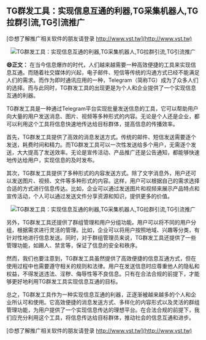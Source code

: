 ## **TG群发工具：实现信息互通的利器,TG采集机器人,TG拉群引流,TG引流推广**

[😍想了解推广相关软件的朋友请登录 http://www.vst.tw](http://www.vst.tw)

 <center><img src="https://vst.tw/MP4/tuiguang/png/4.png" alt="TG群发工具：实现信息互通的利器,TG采集机器人,TG拉群引流,TG引流推广"></center>

**😄正文：**
在当今信息爆炸的时代，人们越来越需要一种高效便捷的工具来实现信息互通。而随着社交媒体的兴起，电子邮件、短信等传统的沟通方式已经不能满足人们的需求。而作为即时通讯应用的一种，Telegram（简称TG）成为了众多人们的选择。而与此同时，TG群发工具的出现更是为个人和企业提供了一个实现信息互通的利器。

TG群发工具是一种通过Telegram平台实现批量发送信息的工具，它可以帮助用户向大量的用户发送消息、图片、视频等多种形式的内容。无论是个人还是企业，都可以利用这个工具将信息快速地传达给目标群体，提高信息的传播效率。

首先，TG群发工具提供了高效的消息发送方式。传统的邮件、短信发送需要逐个发送，耗费时间和精力。而TG群发工具可以一次性发送给多个用户，无需逐个发送，大大提高了发送效率。无论是宣传活动、产品推广还是公告通知，都能够快速地传达给用户，实现信息的及时发布。

其次，TG群发工具提供了多种形式的内容发送方式。除了文字消息外，用户还可以发送图片、视频、文件等多种形式的内容。这样，用户可以根据自己的需求选择合适的方式进行信息传达。比如，企业可以通过发送图片和视频来展示产品特点和宣传活动，个人可以通过发送文件分享资源和知识，提供更多的价值。

 <center><img src="https://vst.tw/MP4/tuiguang/png/1.png" alt="TG群发工具：实现信息互通的利器,TG采集机器人,TG拉群引流,TG引流推广"></center>

另外，TG群发工具还提供了群组管理和用户分组功能。用户可以将不同的用户分组，根据需求进行灵活的管理。比如，企业可以将用户按照地域、兴趣等分类，有针对性地进行信息发送。同时，对于群组管理员来说，TG群发工具还提供了一些管理功能，如踢人、禁言等，保证了信息的安全和秩序。

然而，我们也要注意到，TG群发工具虽然提供了高效便捷的信息互通方式，但在使用过程中也需要遵守相关的规则和法律。用户在发送信息时应尊重他人的隐私和权益，不得发送违法、淫秽、侮辱性等不良信息。只有在合法合规的前提下，才能够更好地利用TG群发工具实现信息互通的目标。

总之，TG群发工具作为一种实现信息互通的利器，正逐渐被越来越多的个人和企业所认可和使用。它高效便捷的消息发送方式、多样化的内容形式以及灵活的群组管理功能，为用户提供了一个实现信息传达的理想平台。在合法合规的前提下，我们应充分利用这个工具，将信息传达给目标群体，推动社会的信息互通和进步。

[😍想了解推广相关软件的朋友请登录 http://www.vst.tw](http://www.vst.tw)



